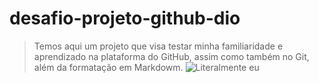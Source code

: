 # desafio-projeto-github-dio

> Temos aqui um projeto que visa testar minha familiaridade e aprendizado na plataforma do GitHub, assim como também no Git, além da formatação em Markdowm.
![Literalmente eu]([https://exemplo.com/gif-animado.gif](https://www.google.com/url?sa=i&url=https%3A%2F%2Fgifer.com%2Fpt%2FZLnP&psig=AOvVaw2bkJL6DNqMM8YNuTd-whq7&ust=1742242260891000&source=images&cd=vfe&opi=89978449&ved=0CBMQjRxqFwoTCIiy2Kq0j4wDFQAAAAAdAAAAABAE))

